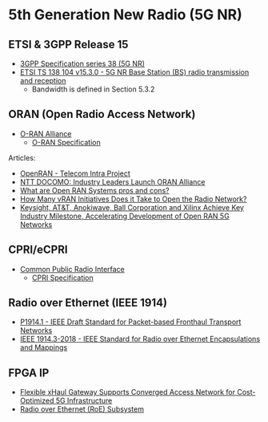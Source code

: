 # 5th Generation New Radio (5G NR)

## ETSI & 3GPP Release 15

- [3GPP Specification series 38 (5G NR)](https://www.3gpp.org/DynaReport/38-series.htm)
- [ETSI TS 138 104 v15.3.0 - 5G NR Base Station (BS) radio transmission and reception](https://www.etsi.org/deliver/etsi_ts/138100_138199/138104/15.03.00_60/ts_138104v150300p.pdf)
  - Bandwidth is defined in Section 5.3.2

## ORAN (Open Radio Access Network)

- [O-RAN Alliance](https://www.o-ran.org/)
  - [O-RAN Specification](https://www.o-ran.org/specifications)

Articles:

- [OpenRAN - Telecom Intra Project](https://telecominfraproject.com/openran/)
- [NTT DOCOMO: Industry Leaders Launch ORAN Alliance](https://www.asiaone.com/business/ntt-docomo-industry-leaders-launch-oran-alliance)
- [What are Open RAN Systems pros and cons?](https://wade4wireless.com/2018/07/05/what-are-open-ran-systems-pros-and-cons/)
- [How Many vRAN Initiatives Does it Take to Open the Radio Network?](https://www.sdxcentral.com/articles/opinion-editorial/many-vran-initiatives-take-open-radio-network/2018/02/)
- [Keysight, AT&T, Anokiwave, Ball Corporation and Xilinx Achieve Key Industry Milestone, Accelerating Development of Open RAN 5G Networks](https://about.keysight.com/en/newsroom/pr/2019/14feb-nr19011.shtml)

## CPRI/eCPRI

- [Common Public Radio Interface](http://www.cpri.info/)
  - [CPRI Specification](http://www.cpri.info/spec.html)

## Radio over Ethernet (IEEE 1914)

- [P1914.1 - IEEE Draft Standard for Packet-based Fronthaul Transport Networks](https://standards.ieee.org/project/1914_1.html)
- [IEEE 1914.3-2018 - IEEE Standard for Radio over Ethernet Encapsulations and Mappings](https://standards.ieee.org/content/ieee-standards/en/standard/1914_3-2018.html)

## FPGA IP

- [Flexible xHaul Gateway Supports Converged Access Network for Cost-Optimized 5G Infrastructure](https://forums.xilinx.com/t5/Adaptable-Advantage-Blog/Flexible-xHaul-Gateway-Supports-Converged-Access-Network-for/ba-p/952216)
- [Radio over Ethernet (RoE) Subsystem](https://www.xilinx.com/products/intellectual-property/ef-di-roe-framer.html)
